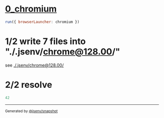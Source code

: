# [0_chromium](../../inlining_dev.test.mjs#L20)

```js
run({ browserLauncher: chromium })
```

# 1/2 write 7 files into "./.jsenv/chrome@128.00/"

see [./.jsenv/chrome@128.00/](./.jsenv/chrome@128.00/)

# 2/2 resolve

```js
42
```

---

<sub>
  Generated by <a href="https://github.com/jsenv/core/tree/main/packages/independent/snapshot">@jsenv/snapshot</a>
</sub>
